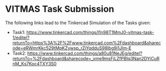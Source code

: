 # VITMAS Task Submission 
The following links lead to the Tinkercad Simulation of the Tasks given:
- Task1: https://www.tinkercad.com/things/l1n98T1MmJ0-vitmas-task-1/editel?returnTo=https%3A%2F%2Fwww.tinkercad.com%2Fdashboard&sharecode=eRWmrKkc529tMpKZywsp_rZiYqdduS98Ibg9i1Jlm-E
- Task2: https://www.tinkercad.com/things/a80u81NeJEg/editel?returnTo=%2Fdashboard&sharecode=_vme9msFjLZfPBIq3Nan2DYiCuRnM_Ks7Koc4TXY3S0
